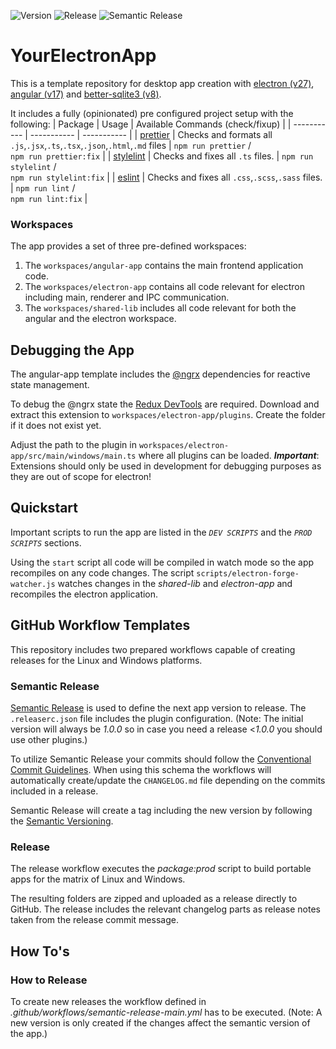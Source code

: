 ![Version](https://img.shields.io/badge/dynamic/json?url=https%3A%2F%2Fgithub.com%2FEngelhardtFritz%2Felectron-angular-better-sqlite3%2Fraw%2Fmain%2Fpackage.json&query=%24.version&label=Version)
![Release](https://github.com/EngelhardtFritz/electron-angular-better-sqlite3/actions/workflows/release.yml/badge.svg)
![Semantic Release](https://github.com/EngelhardtFritz/electron-angular-better-sqlite3/actions/workflows/semantic-release-main.yml/badge.svg)

# YourElectronApp

This is a template repository for desktop app creation with [electron (v27)](https://www.electronjs.org/de/), [angular (v17)](https://angular.dev/) and [better-sqlite3 (v8)](https://github.com/WiseLibs/better-sqlite3).

It includes a fully (opinionated) pre configured project setup with the following:
| Package | Usage | Available Commands (check/fixup) |
| ----------- | ----------- | ----------- |
| [prettier](https://prettier.io/) | Checks and formats all `.js`,`.jsx`,`.ts`,`.tsx`,`.json`,`.html`,`.md` files | `npm run prettier` /<br/> `npm run prettier:fix` |
| [stylelint](https://stylelint.io/) | Checks and fixes all `.ts` files. | `npm run stylelint` /<br/> `npm run stylelint:fix` |
| [eslint](https://eslint.org/) | Checks and fixes all `.css`,`.scss`,`.sass` files. | `npm run lint` /<br/> `npm run lint:fix` |

### Workspaces

The app provides a set of three pre-defined workspaces:

1. The `workspaces/angular-app` contains the main frontend application code.
2. The `workspaces/electron-app` contains all code relevant for electron including main, renderer and IPC communication.
3. The `workspaces/shared-lib` includes all code relevant for both the angular and the electron workspace.

## Debugging the App

The angular-app template includes the [@ngrx](https://ngrx.io/) dependencies for reactive state management.

To debug the @ngrx state the [Redux DevTools](https://chrome.google.com/webstore/detail/redux-devtools/lmhkpmbekcpmknklioeibfkpmmfibljd?hl=de) are required.
Download and extract this extension to `workspaces/electron-app/plugins`. Create the folder if it does not exist yet.

Adjust the path to the plugin in `workspaces/electron-app/src/main/windows/main.ts` where all plugins can be loaded. _**Important**_: Extensions should only be used in development for debugging purposes as they are out of scope for electron!

## Quickstart

Important scripts to run the app are listed in the _`DEV SCRIPTS`_ and the _`PROD SCRIPTS`_ sections.

Using the `start` script all code will be compiled in watch mode so the app recompiles on any code changes. The script `scripts/electron-forge-watcher.js` watches changes in the _shared-lib_ and _electron-app_ and recompiles the electron application.

## GitHub Workflow Templates

This repository includes two prepared workflows capable of creating releases for the Linux and Windows platforms.

### Semantic Release

[Semantic Release](https://github.com/semantic-release/semantic-release) is used to define the next app version to release. The `.releaserc.json` file includes the plugin configuration.
(Note: The initial version will always be _1.0.0_ so in case you need a release <_1.0.0_ you should use other plugins.)

To utilize Semantic Release your commits should follow the [Conventional Commit Guidelines](https://www.conventionalcommits.org/en/v1.0.0/).
When using this schema the workflows will automatically create/update the `CHANGELOG.md` file depending on the commits included in a release.

Semantic Release will create a tag including the new version by following the [Semantic Versioning](https://semver.org/).

### Release

The release workflow executes the _package:prod_ script to build portable apps for the matrix of Linux and Windows.

The resulting folders are zipped and uploaded as a release directly to GitHub.
The release includes the relevant changelog parts as release notes taken from the release commit message.

## How To's

### How to Release

To create new releases the workflow defined in _.github/workflows/semantic-release-main.yml_ has to be executed. (Note: A new version is only created if the changes affect the semantic version of the app.)

